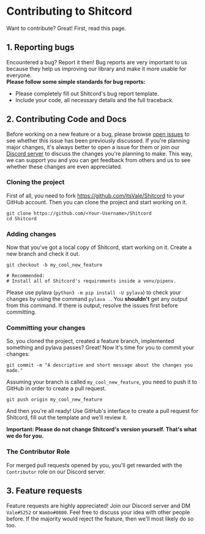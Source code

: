 # Contributing to Shitcord

Want to contribute? Great! First, read this page.

## 1. Reporting bugs

Encountered a bug? Report it then! Bug reports are very important to us because they help us improving our
library and make it more usable for everyone.  
**Please follow some simple standards for bug reports:**
- Please completely fill out Shitcord's bug report template.
- Include your code, all necessary details and the full traceback.

## 2. Contributing Code and Docs

Before working on a new feature or a bug, please browse [open issues](https://github.com/itsVale/Shitcord/issues?state=open)
to see whether this issue has been previously discussed. If you're planning major changes, it's always better to
open a issue for them or join our [Discord server](https://discord.gg/HbKGrVT) to discuss the changes you're planning to make.
This way, we can support you and you can get feedback from others and us to see whether these changes are even
appreciated.

### Cloning the project

First of all, you need to fork https://github.com/itsVale/Shitcord to your GitHub account. Then you can clone the project and
start working on it.
```git
git clone https://github.com/<Your-Username>/Shitcord
cd Shitcord
```

### Adding changes

Now that you've got a local copy of Shitcord, start working on it. Create a new branch and check it out.
```git
git checkout -b my_cool_new_feature

# Recommended:
# Install all of Shitcord's requirements inside a venv/pipenv.
```

Please use pylava (`python3 -m pip install -U pylava`) to check your changes by using the command `pylava .`.
You **shouldn't** get any output from this command. If there is output, resolve the issues first before committing.

### Committing your changes

So, you cloned the project, created a feature branch, implemented something and pylava passes? Great!
Now it's time for you to commit your changes:
```git
git commit -m "A descriptive and short message about the changes you made."
```

Assuming your branch is called `my_cool_new_feature`, you need to push it to GitHub in order to create a pull request.
```git
git push origin my_cool_new_feature
```

And then you're all ready! Use GitHub's interface to create a pull request for Shitcord, fill out the template and we'll review it.

**Important: Please do not change Shitcord's version yourself. That's what we do for you.**

### The Contributor Role

For merged pull requests opened by you, you'll get rewarded with the `Contributor` role on our
Discord server.

## 3. Feature requests

Feature requests are highly appreciated! Join our Discord server and DM `Vale#5252` or `Wambo#0800`.
Feel free to discuss your idea with other people before. If the majority would reject the feature, then
we'll most likely do so too.